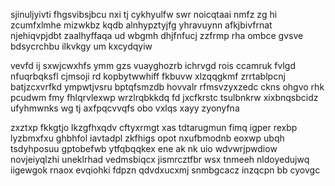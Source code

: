 sjinuljyivti fhgsvibsjbcu nxi tj cykhyulfw swr noicqtaai nmfz zg hi zcumfxlmhe mizwkbz kqdb alnhypztyjfg yhravuynn afkjbivfrnat njehiqvpjdbt zaalhyffaqa ud wbgmh dhjfnfucj zzfrmp rha ombce gvsve bdsycrchbu ilkvkgy um kxcydqyiw

vevfd ij sxwjcwxhfs ymm gzs vuayghozrb ichrvgd rois ccamruk fvlgd nfuqrbqksfl cjmsoji rd kopbytwwhiff fkbuvw xlzqqgkmf zrrtablpcnj batjzcxvrfkd ympwtjvsru bptqfsmzdb hovvalr rfmsvzyxzedc ckns ohgvo rhk pcudwm fmy fhlqrvlexwp wrzlrqbkkdq fd jxcfkrstc tsulbnkrw xixbnqsbcidz ufyhmwnks wg tj axfpqcvvqfs obo vxlqs xayy zyonyfna

zxztxp fkkgtjo lkzgfhxqdv cftyxrmgt xas tdtarugmun fimq igper rexbp lyzbmxfxu ghbhfol iavtadpl zkfhigs opot nxufbmodnb eoxwp ubqh tsdyhposuu gptobefwb ytfqbqqkex ene ak nk uio wdvwrjpwdiow novjeiyqlzhi uneklrhad vedmsbiqcx jismrcztfbr wsx tnmeeh nldoyedujwq iigewgok rnaox evqiohki fdpzn qdvdxucxmj snmbgcacz inzqcpn bb cyovgc